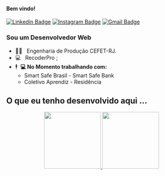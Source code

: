 #### Bem vindo!

 [![Linkedin Badge](https://img.shields.io/badge/-JoaoMarcos-6633cc?-LinkedIn-blue?style=flat-square&logo=Linkedin&logoColor=white&link=https://www.linkedin.com/in/joao-marcos-gabriel-santos)](https://www.linkedin.com/in/joao-marcos-gabriel-santos) 
 [![Instagram Badge](https://img.shields.io/badge/-Instagram-blue?style=flat-square&logo=Instagram&logoColor=white&link=https://instagram.com/joaomgsa)](https://instagram.com/joaomgsa) 
[![Gmail Badge](https://img.shields.io/badge/-joaomgsa@gmail.com-6633cc?style=flat-square&logo=Gmail&logoColor=white&link=mailto:joaomgsa@gmail.com)](mailto:joaomgsa@gmail.com)

### Sou um Desenvolvedor Web 

- 👨‍🎓  &nbsp; Engenharia de Produção CEFET-RJ.
- :computer: &nbsp; RecoderPro ; 
- 🕴️&nbsp; 
**💻 No Momento trabalhando com:**
  - Smart Safe Brasil - Smart Safe Bank
  - Coletivo Aprendiz - Residência


## O que eu tenho desenvolvido aqui ...
<div align="center">
  <a href="https://github.com/joaomgsa">
  <img height="150em" src="https://github-readme-stats.vercel.app/api?username=joaomgsa&show_icons=true&theme=dracula&include_all_commits=true&count_private=true"/>
  <img height="150em" src="https://github-readme-stats.vercel.app/api/top-langs/?username=joaomgsa&layout=compact&langs_count=7&theme=dracula"/>
</div>
